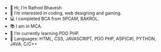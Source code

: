 - 👋 Hi, I’m Rathod Bhavesh
- 👀 I’m interested in coding, web designing and gaming.
- 💻 I completed BCA from SPCAM, BAKROL.
- 📚 I am in MCA.
- 🌱 I’m currently learning PDO PHP.
- 🚀 Languages: HTML, CSS, JAVASCRIPT, PDO PHP, ASP(C#), PYTHON, JAVA, C/C++


